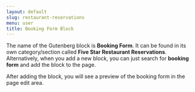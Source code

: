 ```yaml
---
layout: default
slug: restaurant-reservations
menu: user
title: Booking Form Block
---
```

The name of the Gutenberg block is **Booking Form**. It can be found in its own category/section called **Five Star Restaurant Reservations**. Alternatively, when you add a new block, you can just search for **booking form** and add the block to the page.

<!-- ![Gif of adding the Display FAQs block](/img/{{ page.slug }}/ufaq-display-faqs-block.gif) -->

After adding the block, you will see a preview of the booking form in the page edit area.